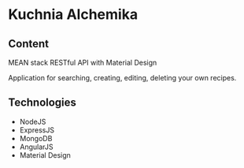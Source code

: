 # Kuchnia Alchemika

## Content

MEAN stack RESTful API with Material Design

Application for searching, creating, editing, deleting your own recipes.

## Technologies

* NodeJS
* ExpressJS
* MongoDB
* AngularJS
* Material Design
